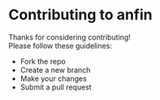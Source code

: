 # Contributing to anfin

Thanks for considering contributing!  
Please follow these guidelines:
- Fork the repo
- Create a new branch
- Make your changes
- Submit a pull request

